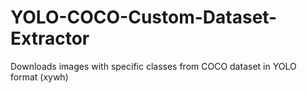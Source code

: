 # YOLO-COCO-Custom-Dataset-Extractor
Downloads images with specific classes from COCO dataset in YOLO format (xywh)
